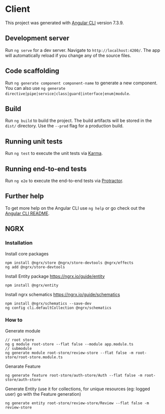 # Client

This project was generated with [Angular CLI](https://github.com/angular/angular-cli) version 7.3.9.

## Development server

Run `ng serve` for a dev server. Navigate to `http://localhost:4200/`. The app will automatically reload if you change any of the source files.

## Code scaffolding

Run `ng generate component component-name` to generate a new component. You can also use `ng generate directive|pipe|service|class|guard|interface|enum|module`.

## Build

Run `ng build` to build the project. The build artifacts will be stored in the `dist/` directory. Use the `--prod` flag for a production build.

## Running unit tests

Run `ng test` to execute the unit tests via [Karma](https://karma-runner.github.io).

## Running end-to-end tests

Run `ng e2e` to execute the end-to-end tests via [Protractor](http://www.protractortest.org/).

## Further help

To get more help on the Angular CLI use `ng help` or go check out the [Angular CLI README](https://github.com/angular/angular-cli/blob/master/README.md).

## NGRX

### Installation

Install core packages

```
npm install @ngrx/store @ngrx/store-devtools @ngrx/effects
ng add @ngrx/store-devtools
```

Install Entity package
https://ngrx.io/guide/entity

```
npm install @ngrx/entity
```

Install ngrx schematics
https://ngrx.io/guide/schematics

```
npm install @ngrx/schematics --save-dev
ng config cli.defaultCollection @ngrx/schematics
```

### How to

Generate module

```
// root store
ng g module root-store --flat false --module app.module.ts
// submodule
ng generate module root-store/review-store --flat false -m root-store/root-store.module.ts
```

Genarate Feature

```
ng generate feature root-store/auth-store/Auth --flat false -m root-store/auth-store
```

Generate Entity (use it for collections, for unique resources (eg: logged user) go with the Feature generation)

```
ng generate entity root-store/review-store/Review --flat false -m review-store
```
